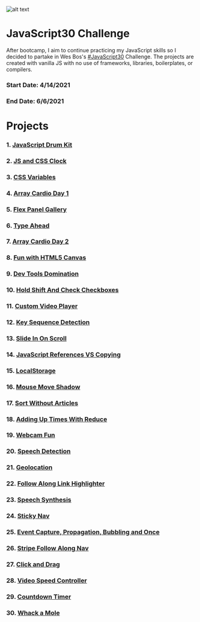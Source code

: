 ![alt text](https://i.ibb.co/T4zGx7n/javascript30.png)

# JavaScript30 Challenge

After bootcamp, I aim to continue practicing my JavaScript skills so I decided to partake in Wes Bos's [#JavaScript30](https://javascript30.com/) Challenge.
The projects are created with vanilla JS with no use of frameworks, libraries, boilerplates, or compilers. 

### **Start Date**: 4/14/2021
### **End Date**:  6/6/2021

# Projects
### 1. [JavaScript Drum Kit](https://github.com/sandaiiyahh/JavaScript30/tree/main/01-JavaScript%20Drum%20Kit)
### 2. [JS and CSS Clock](https://github.com/sandaiiyahh/JavaScript30/tree/main/02-JS%20and%20CSS%20Clock)
### 3. [CSS Variables](https://github.com/sandaiiyahh/JavaScript30/tree/main/03-CSS%20Variables)
### 4. [Array Cardio Day 1](https://github.com/sandaiiyahh/JavaScript30/tree/main/04-Array%20Cardio%20Day%201)
### 5. [Flex Panel Gallery](https://github.com/sandaiiyahh/JavaScript30/tree/main/05-Flex%20Panel%20Gallery)
### 6. [Type Ahead](https://github.com/sandaiiyahh/JavaScript30/tree/main/06-Type%20Ahead)
### 7. [Array Cardio Day 2](https://github.com/sandaiiyahh/JavaScript30/tree/main/07-Array%20Cardio%20Day%202)
### 8. [Fun with HTML5 Canvas](https://github.com/sandaiiyahh/JavaScript30/tree/main/08-Fun%20With%20HTML5%20Canvas)
### 9. [Dev Tools Domination](https://github.com/sandaiiyahh/JavaScript30/tree/main/09-Dev%20Tools%20Domination)
### 10. [Hold Shift And Check Checkboxes](https://github.com/sandaiiyahh/JavaScript30/tree/main/10-Hold%20Shift%20and%20Check%20Checkboxes)
### 11. [Custom Video Player](https://github.com/sandaiiyahh/JavaScript30/tree/main/11-Custom%20Video%20Player)
### 12. [Key Sequence Detection](https://github.com/sandaiiyahh/JavaScript30/tree/main/12-Key%20Sequence%20Detection)
### 13. [Slide In On Scroll](https://github.com/sandaiiyahh/JavaScript30/tree/main/13-Slide%20In%20On%20Scroll)
### 14. [JavaScript References VS Copying](https://github.com/sandaiiyahh/JavaScript30/tree/main/14-JavaScript%20References%20VS%20Copying)
### 15. [LocalStorage](https://github.com/sandaiiyahh/JavaScript30/tree/main/15-LocalStorage)
### 16. [Mouse Move Shadow](https://github.com/sandaiiyahh/JavaScript30/tree/main/16-Mouse%20Move%20Shadow)
### 17. [Sort Without Articles](https://github.com/sandaiiyahh/JavaScript30/tree/main/17-Sort%20Without%20Articles)
### 18. [Adding Up Times With Reduce](https://github.com/sandaiiyahh/JavaScript30/tree/main/18-Adding%20Up%20Times%20With%20Reduce)
### 19. [Webcam Fun](https://github.com/sandaiiyahh/JavaScript30/tree/main/19-Webcam%20Fun)
### 20. [Speech Detection](https://github.com/sandaiiyahh/JavaScript30/tree/main/20-Speech%20Detection)
### 21. [Geolocation](https://github.com/sandaiiyahh/JavaScript30/tree/main/21-Geolocation)
### 22. [Follow Along Link Highlighter](https://github.com/sandaiiyahh/JavaScript30/tree/main/22-Follow%20Along%20Link%20Highlighter)
### 23. [Speech Synthesis](https://github.com/sandaiiyahh/JavaScript30/tree/main/23-Speech%20Synthesis)
### 24. [Sticky Nav](https://github.com/sandaiiyahh/JavaScript30/tree/main/24-Sticky%20Nav)
### 25. [Event Capture, Propagation, Bubbling and Once](https://github.com/sandaiiyahh/JavaScript30/tree/main/25-Event%20Capture%2C%20Propagation%2C%20Bubbling%20and%20Once)
### 26. [Stripe Follow Along Nav](https://github.com/sandaiiyahh/JavaScript30/tree/main/26-Stripe%20Follow%20Along%20Nav)
### 27. [Click and Drag](https://github.com/sandaiiyahh/JavaScript30/tree/main/27-Click%20and%20Drag)
### 28. [Video Speed Controller](https://github.com/sandaiiyahh/JavaScript30/tree/main/28-Video%20Speed%20Controller)
### 29. [Countdown Timer](https://github.com/sandaiiyahh/JavaScript30/tree/main/29-Countdown%20Timer)
### 30. [Whack a Mole](https://github.com/sandaiiyahh/JavaScript30/tree/main/30-Whack%20a%20Mole)


